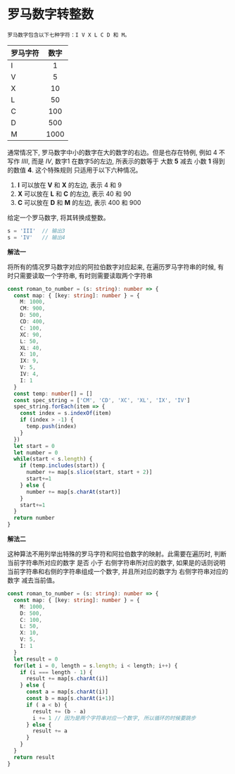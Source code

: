 # 罗马数字转整数

    罗马数字包含以下七种字符：I V X L C D 和 M。

| 罗马字符 | 数字 |
| ------- | :-------------: |
| I | 1 |
| V | 5 |
| X | 10 |
| L | 50 |
| C | 100 |
| D | 500 |
| M | 1000 |

  通常情况下, 罗马数字中小的数字在大的数字的右边。但是也存在特例, 例如 4 不写作 *IIII*, 而是 *IV*, 数字1 在数字5的左边, 所表示的数等于
  大数 **5** 减去 小数 **1** 得到的数值 **4**. 这个特殊规则 只适用于以下六种情况。
1. **I** 可以放在 **V** 和 **X** 的左边, 表示 4 和 9
2. **X** 可以放在 **L** 和 **C** 的左边, 表示 40 和 90
3. **C** 可以放在 **D** 和 **M** 的左边, 表示 400 和 900

  给定一个罗马数字, 将其转换成整数。

```js
s = 'III'  // 输出3
s = 'IV'   // 输出4
```

**解法一**

  将所有的情况罗马数字对应的阿拉伯数字对应起来, 在遍历罗马字符串的时候, 有时只需要读取一个字符串, 有时则需要读取两个字符串
```ts
const roman_to_number = (s: string): number => {
  const map: { [key: string]: number } = {
    M: 1000,
    CM: 900,
    D: 500,
    CD: 400,
    C: 100,
    XC: 90,
    L: 50,
    XL: 40,
    X: 10,
    IX: 9,
    V: 5,
    IV: 4,
    I: 1
  }
  const temp: number[] = []
  const spec_string = ['CM', 'CD', 'XC', 'XL', 'IX', 'IV']
  spec_string.forEach(item => {
    const index = s.indexOf(item)
    if (index > -1) {
      temp.push(index)
    }
  })
  let start = 0
  let number = 0
  while(start < s.length) {
    if (temp.includes(start)) {
      number += map[s.slice(start, start + 2)]
      start+=1
    } else {
      number += map[s.charAt(start)]
    }
    start+=1
  }
  return number
}
```

**解法二**

  这种算法不用列举出特殊的罗马字符和阿拉伯数字的映射。此需要在遍历时, 判断当前字符串所对应的数字 是否 小于 右侧字符串所对应的数字, 如果是的话则说明
  当前字符串和右侧的字符串组成一个数字, 并且所对应的数字为 右侧字符串对应的数字 减去当前值。

```ts
const roman_to_number = (s: string): number => {
  const map: { [key: string]: number } = {
    M: 1000,
    D: 500,
    C: 100,
    L: 50,
    X: 10,
    V: 5,
    I: 1
  }
  let result = 0
  for(let i = 0, length = s.length; i < length; i++) {
    if (i === length - 1) {
      result += map[s.charAt(i)]
    } else {
      const a = map[s.charAt(i)]
      const b = map[s.charAt(i+1)]
      if ( a < b) {
        result += (b - a)
        i += 1 // 因为是两个字符串对应一个数字, 所以循环的时候要跳步
      } else {
        result += a
      }
    }
  }
  return result
}
```